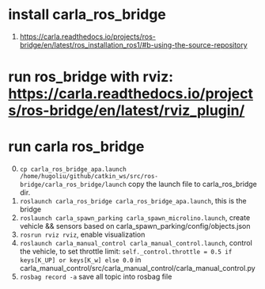 # install carla_ros_bridge
1. https://carla.readthedocs.io/projects/ros-bridge/en/latest/ros_installation_ros1/#b-using-the-source-repository

# run ros_bridge with rviz: https://carla.readthedocs.io/projects/ros-bridge/en/latest/rviz_plugin/

# run carla ros_bridge
0. `cp carla_ros_bridge_apa.launch  /home/hugoliu/github/catkin_ws/src/ros-bridge/carla_ros_bridge/launch` copy the launch file to carla_ros_bridge dir.
1. `roslaunch carla_ros_bridge carla_ros_bridge_apa.launch`, this is the bridge
2. `roslaunch carla_spawn_parking carla_spawn_microlino.launch`, create vehicle && sensors based on carla_spawn_parking/config/objects.json
3. `rosrun rviz rviz`, enable visualization
4. `roslaunch carla_manual_control carla_manual_control.launch`, control the vehicle, to set throttle limit: `self._control.throttle = 0.5 if keys[K_UP] or keys[K_w] else 0.0` in carla_manual_control/src/carla_manual_control/carla_manual_control.py
5. `rosbag record -a` save all topic into rosbag file
